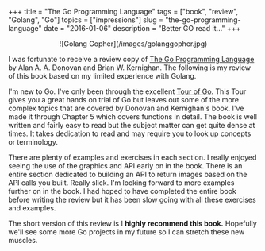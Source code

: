 +++
title = "The Go Programming Language"
tags = ["book", "review", "Golang", "Go"]
topics = ["impressions"]
slug = "the-go-programming-language"
date = "2016-01-06"
description = "Better GO read it..."
+++

<center>![Golang Gopher](/images/golanggopher.jpg)</center>

I was fortunate to receive a review copy of [The Go Programming Language](http://www.amazon.com/Programming-Language-Addison-Wesley-Professional-Computing/dp/0134190440/) by Alan A. A. Donovan and Brian W. Kernighan. The following is my review of this book based on my limited experience with Golang.

I'm new to Go. I've only been through the excellent [Tour of Go](https://tour.golang.org/welcome/1). This Tour gives you a great hands on trial of Go but leaves out some of the more complex topics that are covered by Donovan and Kernighan's book. I've made it through Chapter 5 which covers functions in detail. The book is well written and fairly easy to read but the subject matter can get quite dense at times. It takes dedication to read and may require you to look up concepts or terminology.

There are plenty of examples and exercises in each section. I really enjoyed seeing the use of the graphics and API early on in the book. There is an entire section dedicated to building an API to return images based on the API calls you built. Really slick. I'm looking forward to more examples further on in the book. I had hoped to have completed the entire book before writing the review but it has been slow going with all these exercises and examples.

The short version of this review is I **highly recommend this book.** Hopefully we'll see some more Go projects in my future so I can stretch these new muscles.
